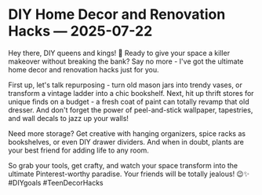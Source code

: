 # DIY Home Decor and Renovation Hacks — 2025-07-22

Hey there, DIY queens and kings! 🌟 Ready to give your space a killer makeover without breaking the bank? Say no more - I've got the ultimate home decor and renovation hacks just for you.

First up, let's talk repurposing - turn old mason jars into trendy vases, or transform a vintage ladder into a chic bookshelf. Next, hit up thrift stores for unique finds on a budget - a fresh coat of paint can totally revamp that old dresser. And don't forget the power of peel-and-stick wallpaper, tapestries, and wall decals to jazz up your walls!

Need more storage? Get creative with hanging organizers, spice racks as bookshelves, or even DIY drawer dividers. And when in doubt, plants are your best friend for adding life to any room.

So grab your tools, get crafty, and watch your space transform into the ultimate Pinterest-worthy paradise. Your friends will be totally jealous! 😉✨ #DIYgoals #TeenDecorHacks